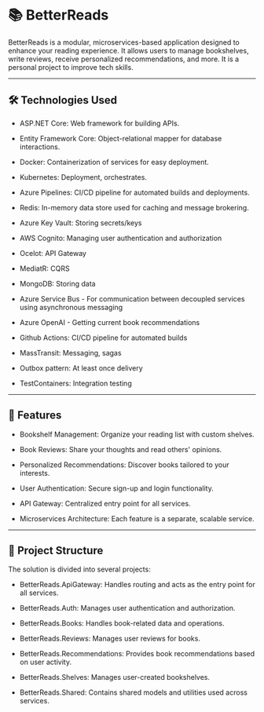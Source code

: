 
# 📚 BetterReads
BetterReads is a modular, microservices-based application designed to enhance your reading experience. It allows users to manage bookshelves, write reviews, receive personalized recommendations, and more.
It is a personal project to improve tech skills.

---

## 🛠️ Technologies Used
- ASP.NET Core: Web framework for building APIs.

- Entity Framework Core: Object-relational mapper for database interactions.

- Docker: Containerization of services for easy deployment.

- Kubernetes: Deployment, orchestrates.

- Azure Pipelines: CI/CD pipeline for automated builds and deployments.

- Redis: In-memory data store used for caching and message brokering.
- Azure Key Vault: Storing secrets/keys
- AWS Cognito: Managing user authentication and authorization
- Ocelot: API Gateway
- MediatR: CQRS
- MongoDB: Storing data
- Azure Service Bus - For communication between decoupled services using asynchronous messaging
- Azure OpenAI - Getting current book recommendations
- Github Actions: CI/CD pipeline for automated builds
- MassTransit: Messaging, sagas
- Outbox pattern: At least once delivery
- TestContainers: Integration testing

---

## 🚀 Features
- Bookshelf Management: Organize your reading list with custom shelves.

- Book Reviews: Share your thoughts and read others' opinions.

- Personalized Recommendations: Discover books tailored to your interests.

- User Authentication: Secure sign-up and login functionality.

- API Gateway: Centralized entry point for all services.

- Microservices Architecture: Each feature is a separate, scalable service.

---

## 🧱 Project Structure
The solution is divided into several projects:

- BetterReads.ApiGateway: Handles routing and acts as the entry point for all services.

- BetterReads.Auth: Manages user authentication and authorization.

- BetterReads.Books: Handles book-related data and operations.

- BetterReads.Reviews: Manages user reviews for books.

- BetterReads.Recommendations: Provides book recommendations based on user activity.

- BetterReads.Shelves: Manages user-created bookshelves.

- BetterReads.Shared: Contains shared models and utilities used across services.
